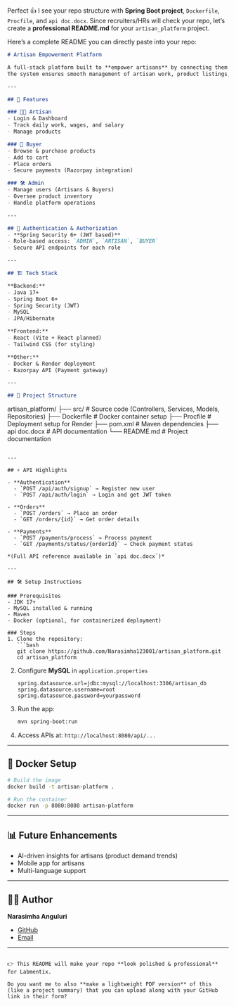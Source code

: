 Perfect 👍 I see your repo structure with **Spring Boot project**, `Dockerfile`, `Procfile`, and `api doc.docx`.
Since recruiters/HRs will check your repo, let’s create a **professional README.md** for your `artisan_platform` project.

Here’s a complete README you can directly paste into your repo:

```markdown
# Artisan Empowerment Platform

A full-stack platform built to **empower artisans** by connecting them with buyers and admins in a seamless ecosystem.  
The system ensures smooth management of artisan work, product listings, orders, and payments, while offering role-based access.

---

## 🚀 Features

### 👨‍🎨 Artisan
- Login & Dashboard
- Track daily work, wages, and salary
- Manage products

### 🛒 Buyer
- Browse & purchase products
- Add to cart
- Place orders
- Secure payments (Razorpay integration)

### 🛠️ Admin
- Manage users (Artisans & Buyers)
- Oversee product inventory
- Handle platform operations

---

## 🔐 Authentication & Authorization
- **Spring Security 6+ (JWT based)**
- Role-based access: `ADMIN`, `ARTISAN`, `BUYER`
- Secure API endpoints for each role

---

## 🏗️ Tech Stack

**Backend:**
- Java 17+
- Spring Boot 6+
- Spring Security (JWT)
- MySQL
- JPA/Hibernate

**Frontend:**
- React (Vite + React planned)
- Tailwind CSS (for styling)

**Other:**
- Docker & Render deployment
- Razorpay API (Payment gateway)

---

## 📂 Project Structure

```

artisan\_platform/
├── src/               # Source code (Controllers, Services, Models, Repositories)
├── Dockerfile         # Docker container setup
├── Procfile           # Deployment setup for Render
├── pom.xml            # Maven dependencies
├── api doc.docx       # API documentation
└── README.md          # Project documentation

````

---

## ⚡ API Highlights

- **Authentication**  
  - `POST /api/auth/signup` → Register new user  
  - `POST /api/auth/login` → Login and get JWT token  

- **Orders**  
  - `POST /orders` → Place an order  
  - `GET /orders/{id}` → Get order details  

- **Payments**  
  - `POST /payments/process` → Process payment  
  - `GET /payments/status/{orderId}` → Check payment status  

*(Full API reference available in `api doc.docx`)*

---

## 🛠️ Setup Instructions

### Prerequisites
- JDK 17+
- MySQL installed & running
- Maven
- Docker (optional, for containerized deployment)

### Steps
1. Clone the repository:
   ```bash
   git clone https://github.com/Narasimha123001/artisan_platform.git
   cd artisan_platform
````

2. Configure **MySQL** in `application.properties`

   ```properties
   spring.datasource.url=jdbc:mysql://localhost:3306/artisan_db
   spring.datasource.username=root
   spring.datasource.password=yourpassword
   ```
3. Run the app:

   ```bash
   mvn spring-boot:run
   ```
4. Access APIs at:
   `http://localhost:8080/api/...`

---

## 🐳 Docker Setup

```bash
# Build the image
docker build -t artisan-platform .

# Run the container
docker run -p 8080:8080 artisan-platform
```

---

## 📊 Future Enhancements

* AI-driven insights for artisans (product demand trends)
* Mobile app for artisans
* Multi-language support

---

## 👨‍💻 Author

**Narasimha Anguluri**

* [GitHub](https://github.com/Narasimha123001)
* [Email](mailto:narasimhaanguluri001@gmail.com)

---

```

👉 This README will make your repo **look polished & professional** for Labmentix.  

Do you want me to also **make a lightweight PDF version** of this (like a project summary) that you can upload along with your GitHub link in their form?
```
